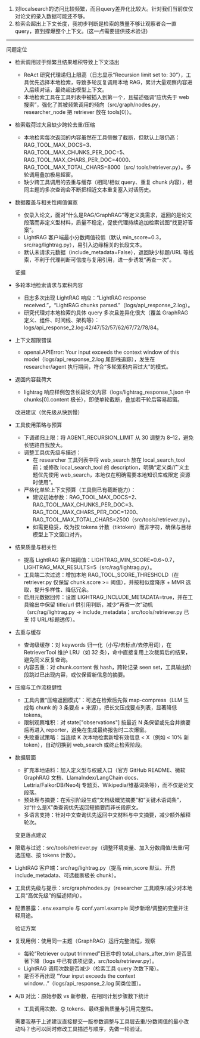 1. 对localsearch的访问比较频繁，而且query差异化比较大。针对我们当前仅仅对论文的录入数据可能还不够。
2. 检索会超出上下文长度，我初步判断是检索的质量不够让观察者会一直query，直到撑爆整个上下文。(这一点需要提供技术验证)

---

问题定位

- 检索调用过于频繁且结果堆积导致上下文溢出
  - ReAct 研究代理递归上限高（日志显示“Recursion limit set to: 30”），工具优先选择本地检索，导致多轮反复调用本地 RAG，累计大量观察内容进入后续对话，最终超出模型上下文。
  - 本地检索工具在工具列表中被插入到第一个，且描述强调“应优先于 web 搜索”，强化了其被频繁调用的倾向（src/graph/nodes.py，researcher_node 把 retriever 放在 tools[0]）。
- 检索载荷过大且缺少跨轮去重/压缩
  - 本地检索每次返回的内容虽然在工具侧做了截断，但默认上限仍高：RAG_TOOL_MAX_DOCS=3、RAG_TOOL_MAX_CHUNKS_PER_DOC=5、RAG_TOOL_MAX_CHARS_PER_DOC=4000、RAG_TOOL_MAX_TOTAL_CHARS=8000（src/
  tools/retriever.py）。多轮调用叠加极易超窗。
  - 缺少跨工具调用的去重与缓存（相同/相似 query、重复 chunk 内容），相同主题的多次查询会不断把相近文本重复塞入对话历史。
- 数据覆盖与相关性阈值偏宽
  - 仅录入论文，面对“什么是RAG/GraphRAG”等定义类需求，返回的是论文段落而非定义型材料，质量不稳定，促使代理持续追加检索试图“找更好答案”。
  - LightRAG 客户端最小分数阈值较低（默认 min_score=0.3，src/rag/lightrag.py），易引入边缘相关的长段文本。
  - 默认未请求元数据（include_metadata=False），返回缺少标题/URL 等线索，不利于代理判断可信度与复用引用，进一步诱发“再查一次”。

  证据

- 多轮本地检索请求与累积内容
  - 日志多次出现 LightRAG 响应：“LightRAG response received.”，“LightRAG chunks parsed.”（logs/api_response_2.log）。
  - 研究代理对本地检索的具体 query 多次且差异化很大（覆盖 GraphRAG 定义、组件、时间线、架构等）：logs/api_response_2.log:42/47/52/57/62/67/72/78/84。
- 上下文超限错误
  - openai.APIError: Your input exceeds the context window of this model（logs/api_response_2.log 尾部栈追踪），发生在 researcher/agent 执行期间，符合“多轮累积内容过大”的模式。
- 返回内容载荷大
  - lightrag 响应样例包含长段论文内容（logs/lightrag_response_1.json 中 chunks[0].content 极长），即使单轮截断，叠加若干轮后容易超窗。

  改进建议（优先级从快到慢）

- 工具使用策略与预算
  - 下调递归上限：将 AGENT_RECURSION_LIMIT 从 30 调整为 8–12，避免长链路自我放大。
  - 调整工具优先级与描述：
    - 在 researcher 工具列表中将 web_search 放在 local_search_tool 前；或修改 local_search_tool 的 description，明确“定义类/广义主题优先使用 web_search，本地仅在明确需要本地知识库或限定
  资源时使用”。
  - 严格化单轮上下文预算（工具侧已有截断能力）：
    - 建议初始参数：RAG_TOOL_MAX_DOCS=2、RAG_TOOL_MAX_CHUNKS_PER_DOC=3、RAG_TOOL_MAX_CHARS_PER_DOC=1200、RAG_TOOL_MAX_TOTAL_CHARS=2500（src/tools/retriever.py）。
    - 如需更稳妥，改为按 tokens 计数（tiktoken）而非字符，确保与目标模型上下文窗口对齐。
- 结果质量与相关性
  - 提高 LightRAG 客户端阈值：LIGHTRAG_MIN_SCORE=0.6~0.7，LIGHTRAG_MAX_RESULTS=5（src/rag/lightrag.py）。
  - 工具端二次过滤：增加本地 RAG_TOOL_SCORE_THRESHOLD（在 retriever.py 仅保留 chunk.score >= 阈值），并按相似度降序 + MMR 选取，提升多样性、降低冗余。
  - 启用元数据回传：设置 LIGHTRAG_INCLUDE_METADATA=true，并在工具输出中保留 title/url 供引用判断，减少“再查一次”动机（src/rag/lightrag.py -> include_metadata；src/tools/retriever.py 已支
  持 URL/标题透传）。
- 去重与缓存
  - 查询级缓存：对 keywords 归一化（小写/去标点/去停用词），在 RetrieverTool 维护 LRU（如 32 条），命中直接复用上次裁剪后的结果，避免同义反复查询。
  - 内容去重：对 chunk.content 做 hash，跨轮记录 seen set，工具输出阶段跳过已出现内容，或仅保留新信息的摘要。
- 压缩与工作流稳健性
  - 工具内置“压缩返回模式”：可选在检索后先做 map-compress（LLM 生成每 chunk 的 3 条要点 + 来源），把长文压成要点列表，显著降低 tokens。
  - 限制观察堆积：对 state["observations"] 按最近 N 条保留或先合并摘要后再进入 reporter，避免在生成最终报告时二次爆窗。
  - 失败重试策略：当连续 K 次本地检索新增有效信息 < X（例如 < 10% 新 token），自动切换到 web_search 或终止检索阶段。
- 数据层面
  - 扩充本地语料：加入定义型与权威入口（官方 GitHub README、微软 GraphRAG 文档、LlamaIndex/LangChain docs、Lettria/FalkorDB/Neo4j 专题页、Wikipedia/维基词条等），而不仅是论文段落。
  - 预处理与摘要：在索引阶段生成“文档级概览摘要”和“关键术语词条”，对“什么是X”类查询优先返回短摘要而非长段原文。
  - 多语言支持：针对中文查询优先返回中文材料与中文摘要，减少额外解释轮次。

  变更落点建议

- 限载与过滤：src/tools/retriever.py（调整环境变量、加入分数阈值/去重/可选压缩、按 tokens 计数）。
- LightRAG 客户端：src/rag/lightrag.py（提高 min_score 默认、开启 include_metadata、可选截断极长 chunk）。
- 工具优先级与提示：src/graph/nodes.py（researcher 工具顺序/减少对本地工具“高优先级”的描述倾向）。
- 配置暴露：.env.example 与 conf.yaml.example 同步新增/调整的变量并注释用途。

  验证方案

- 复现用例：使用同一主题（GraphRAG）运行完整流程，观察
  - 每轮“Retriever output trimmed”日志中的 total_chars_after_trim 是否显著下降（logs 中已有该项记录，src/tools/retriever.py）。
  - LightRAG 调用次数是否减少（检索工具 query 次数下降）。
  - 是否不再出现 “Your input exceeds the context window…”（logs/api_response_2.log 同类位置）。
- A/B 对比：原始参数 vs 新参数，在相同计划步骤数下统计
  - 工具调用次数、总 tokens、最终报告质量与引用完整性。

  需要我基于上述建议直接提交一版参数调整与工具层去重/分数阈值的最小改动吗？也可以同时修改工具描述与顺序，先做一轮验证。

